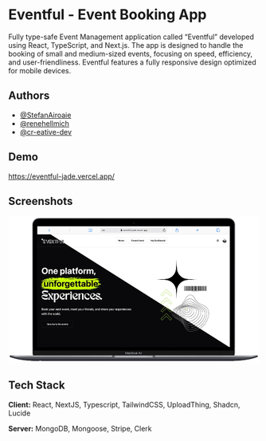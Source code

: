 # Eventful - Event Booking App

Fully type-safe Event Management application called “Eventful” developed using React, TypeScript, and Next.js. The app is designed to handle the booking of small and medium-sized events, focusing on speed, efficiency, and user-friendliness. Eventful features a fully responsive design optimized for mobile devices.

## Authors

- [@StefanAiroaie](https://github.com/StefanAiroaie)
- [@renehellmich](https://github.com/renehellmich)
- [@cr-eative-dev](https://github.com/cr-eative-dev)

## Demo

https://eventful-jade.vercel.app/

## Screenshots

![App Screenshot](./public//assets//screenshots/eventful_home.png)

## Tech Stack

**Client:** React, NextJS, Typescript, TailwindCSS, UploadThing, Shadcn, Lucide

**Server:** MongoDB, Mongoose, Stripe, Clerk
